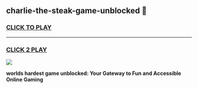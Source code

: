 
## charlie-the-steak-game-unblocked 👋
<h3>
<a href="https://premium.freeplayer.one?title=charlie-the-steak-game-unblocked&ref=14F">CLICK TO PLAY</a></h3>
<hr>

<h3>
<a href="https://premium.freeplayer.one?title=charlie-the-steak-game-unblocked&ref=14F">CLICK 2 PLAY</a>
  
</h3>

<a href="https://premium.freeplayer.one?title=charlie-the-steak-game-unblocked&ref=12F/"><img src="https://clearcache.store/games.png"></a>


**worlds hardest game unblocked: Your Gateway to Fun and Accessible Online Gaming**
